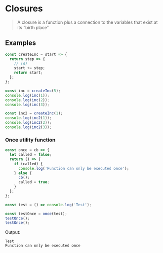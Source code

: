 # Closures

> A closure is a function plus a connection to the variables that exist at its “birth place”

## Examples

```js
const createInc = start => {
  return step => {
    // (A)
    start += step;
    return start;
  };
};

const inc = createInc(5);
console.log(inc(1));
console.log(inc(2));
console.log(inc(3));

const inc2 = createInc(1);
console.log(inc2(1));
console.log(inc2(2));
console.log(inc2(3));
```

### Once utility function

```js
const once = cb => {
  let called = false;
  return () => {
    if (called) {
      console.log('Function can only be executed once');
    } else {
      cb();
      called = true;
    }
  };
};

const test = () => console.log('Test');

const testOnce = once(test);
testOnce();
testOnce();
```

Output:

```
Test
Function can only be executed once
```
